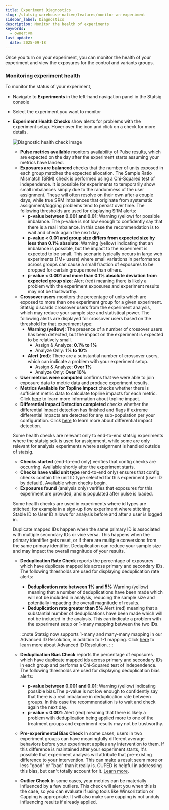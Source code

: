 ```yaml
---
title: Experiment Diagnostics
slug: /statsig-warehouse-native/features/monitor-an-experiment
sidebar_label: Diagnostics
description: Monitor the health of experiments
keywords:
  - owner:vm
last_update:
  date: 2025-09-18
---
```


Once you turn on your experiment, you can monitor the health of your experiment and view the exposures for the control and variants groups.

### Monitoring experiment health

To monitor the status of your experiment,

- Navigate to **Experiments** in the left-hand navigation panel in the Statsig console
- Select the experiment you want to monitor
- **Experiment Health Checks** show alerts for problems with the experiment setup. Hover over the icon and click on a check for more details.

  ![Diagnostic health check image](https://github.com/statsig-io/docs/assets/5475308/8b557e40-2473-45e1-ac0c-bd61a2eb5208)

  - **Pulse metrics available** monitors availability of Pulse results, which are expected on the day after the experiment starts assuming your metrics have landed.
  - **Exposures are balanced** checks that the number of units exposed in each group matches the expected allocation. The Sample Ratio Mismatch (SRM) check is performed using a Chi-Squared test of independence. It is possible for experiments to temporarily show small imbalances simply due to the randomness of the user assignment. These will often resolve on their own after a couple days, while true SRM imbalances that originate from systematic assignment/logging problems tend to persist over time. The following thresholds are used for displaying SRM alerts:
    - **p-value between 0.001 and 0.01**: Warning (yellow) for possible imbalance. The p-value is not low enough to confidently say that there is a real imbalance. In this case the recommendation is to wait and check again the next day.
    - **p-value < 0.01 and group size differs from expected size by less than 0.1% absolute**: Warning (yellow) indicating that an imbalance is possible, but the impact to the experiment is expected to be small. This scenario typically occurs in large web experiments (1M+ users) where small variations in performance across groups can cause a small fraction of exposures to be dropped for certain groups more than others.
    - **p-value < 0.001 and more than 0.1% absolute deviation from expected group size**: Alert (red) meaning there is likely a problem with the experiment exposures and experiment results may not be trustworthy.
  - **Crossover users** monitors the percentage of units which are exposed to more than one experiment group for a given experiment. Statsig discards crossover users from the experiment analysis, which may reduce your sample size and statistical power. The following alerts are displayed for crossover users based on the threshold for that experiment type:
    - **Warning (yellow)**: The presence of a number of crossover users has been detected, but the impact on the experiment is expected to be relatively small.
      - Assign & Analyze: **0.1% to 1%**
      - Analyze Only: **1% to 10%**
    - **Alert (red)**: There are a substantial number of crossover users, which can indicate a problem with your experiment setup.
      - Assign & Analyze: **Over 1%**
      - Analyze Only: **Over 10%**
  - **User metrics were computed** confirms that we were able to join exposure data to metric data and produce experiment results.
  - **Metrics Available for Topline Impact** checks whether there is sufficient metric data to calculate topline impacts for each metric. Click [here](/stats-engine/topline-impact) to learn more information about topline impact.
  - **Differential Impact Detection completed** checks whether the differential impact detection has finished and flags if extreme differential impacts are detected for any sub-population per your configuration. Click [here](/experiments-plus/differential-impact-detection) to learn more about differential impact detection.

  Some health checks are relevant only to end-to-end statsig experiments where the statsig sdk is used for assignment, while some are only relevant for analysis experiments where assignment is handled outside of statsig.

  - **Checks started** (end-to-end only) verifies that config checks are occurring. Available shortly after the experiment starts.
  - **Checks have valid unit type** (end-to-end only) ensures that config checks contain the unit ID type selected for this experiment (user ID by default). Available when checks begin.
  - **Exposures found** (analysis only) verifies that exposures for this experiment are provided, and is populated after pulse is loaded.

  Some health checks are used in experiments where id types are stitched: for example in a sign-up flow experiment where stitching Stable ID to User ID allows for analysis before and after a user is logged in.

  Duplicate mapped IDs happen when the same primary ID is associated with multiple secondary IDs or vice versa. This happens when the primary identifier gets reset, or if there are multiple conversions from the same primary identifier. Deduplication can reduce your sample size and may impact the overall magnitude of your results.

  - **Deduplication Rate Check** reports the percentage of exposures which have duplicate mapped ids across primary and secondary IDs. The following thresholds are used for displaying deduplication rate alerts:
    - **Deduplication rate between 1% and 5%** Warning (yellow) meaning that a number of deduplications have been made which will not be included in analysis, reducing the sample size and potentially impacting the overall magnitude of results.
    - **Deduplication rate greater than 5%** Alert (red) meaning that a substantial number of deduplications have been made which will not be included in the analysis. This can indicate a problem with the experiment setup or 1-many mapping between the two IDs.
    
    :::note
    Statsig now supports 1-many and many-many mapping in our Advanced ID Resolution, in addition to 1-1 mapping. Click [here](/statsig-warehouse-native/features/id-resolution) to learn more about Advanced ID Resolution.
    :::
  - **Deduplication Bias Check** reports the percentage of exposures which have duplicate mapped ids across primary and secondary IDs in each group and performs a Chi-Squared test of independence. The following thresholds are used for displaying deduplication bias alerts:

    - **p-value between 0.001 and 0.01**: Warning (yellow) indicating possible bias.The p-value is not low enough to confidently say that there is a real imbalance in deduplication rate between groups. In this case the recommendation is to wait and check again the next day.
    - **p-value < 0.001**: Alert (red) meaning that there is likely a problem with deduplication being applied more to one of the treatment groups and experiment results may not be trustworthy.

  - **Pre-experimental Bias Check** In some cases, users in two experiment groups can have meaningfully different average behaviors before your experiment applies any intervention to them. If this difference is maintained after your experiment starts, it's possible that experiment analysis will attribute that pre-existing difference to your intervention. This can make a result seem more or less "good" or "bad" than it really is. CUPED is helpful in addressing this bias, but can't totally account for it. [Learn more](/stats-engine/pre-experiment-bias).
  - **Outlier Check** In some cases, your metrics can be materially influenced by a few outliers. This check will alert you when this is the case, so you can evaluate if using tools like Winsorization or Capping is appropriate. It will also make sure capping is not unduly influencing results if already applied.
